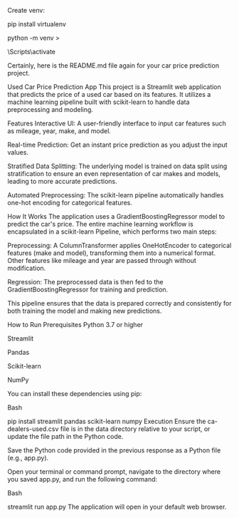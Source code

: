 Create venv:

pip install virtualenv

python -m venv <env name>>  

<env name>\Scripts\activate

Certainly, here is the README.md file again for your car price prediction project.

Used Car Price Prediction App
This project is a Streamlit web application that predicts the price of a used car based on its features. It utilizes a machine learning pipeline built with scikit-learn to handle data preprocessing and modeling.

Features
Interactive UI: A user-friendly interface to input car features such as mileage, year, make, and model.

Real-time Prediction: Get an instant price prediction as you adjust the input values.

Stratified Data Splitting: The underlying model is trained on data split using stratification to ensure an even representation of car makes and models, leading to more accurate predictions.

Automated Preprocessing: The scikit-learn pipeline automatically handles one-hot encoding for categorical features.

How It Works
The application uses a GradientBoostingRegressor model to predict the car's price. The entire machine learning workflow is encapsulated in a scikit-learn Pipeline, which performs two main steps:

Preprocessing: A ColumnTransformer applies OneHotEncoder to categorical features (make and model), transforming them into a numerical format. Other features like mileage and year are passed through without modification.

Regression: The preprocessed data is then fed to the GradientBoostingRegressor for training and prediction.

This pipeline ensures that the data is prepared correctly and consistently for both training the model and making new predictions.

How to Run
Prerequisites
Python 3.7 or higher

Streamlit

Pandas

Scikit-learn

NumPy

You can install these dependencies using pip:

Bash

pip install streamlit pandas scikit-learn numpy
Execution
Ensure the ca-dealers-used.csv file is in the data directory relative to your script, or update the file path in the Python code.

Save the Python code provided in the previous response as a Python file (e.g., app.py).

Open your terminal or command prompt, navigate to the directory where you saved app.py, and run the following command:

Bash

streamlit run app.py
The application will open in your default web browser.